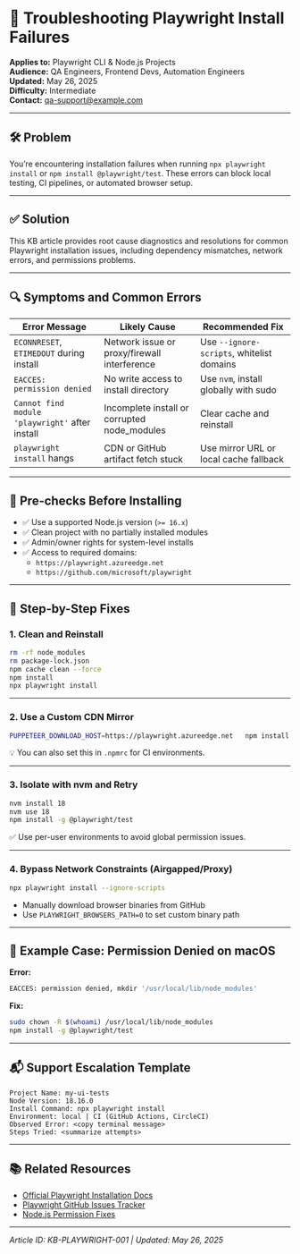# 🧪 Troubleshooting Playwright Install Failures

**Applies to:** Playwright CLI & Node.js Projects  
**Audience:** QA Engineers, Frontend Devs, Automation Engineers  
**Updated:** May 26, 2025  
**Difficulty:** Intermediate  
**Contact:** qa-support@example.com

---

## 🛠️ Problem

You’re encountering installation failures when running `npx playwright install` or `npm install @playwright/test`. These errors can block local testing, CI pipelines, or automated browser setup.

---

## ✅ Solution

This KB article provides root cause diagnostics and resolutions for common Playwright installation issues, including dependency mismatches, network errors, and permissions problems.

---

## 🔍 Symptoms and Common Errors

| Error Message                                     | Likely Cause                               | Recommended Fix                             |
|--------------------------------------------------|---------------------------------------------|---------------------------------------------|
| `ECONNRESET`, `ETIMEDOUT` during install         | Network issue or proxy/firewall interference| Use `--ignore-scripts`, whitelist domains    |
| `EACCES: permission denied`                      | No write access to install directory        | Use `nvm`, install globally with sudo        |
| `Cannot find module 'playwright'` after install  | Incomplete install or corrupted node_modules| Clear cache and reinstall                   |
| `playwright install` hangs                       | CDN or GitHub artifact fetch stuck          | Use mirror URL or local cache fallback       |

---

## 🔧 Pre-checks Before Installing

- ✅ Use a supported Node.js version (`>= 16.x`)  
- ✅ Clean project with no partially installed modules  
- ✅ Admin/owner rights for system-level installs  
- ✅ Access to required domains:
  - `https://playwright.azureedge.net`
  - `https://github.com/microsoft/playwright`

---

## 🔁 Step-by-Step Fixes

### 1. Clean and Reinstall

```bash
rm -rf node_modules
rm package-lock.json
npm cache clean --force
npm install
npx playwright install
```

---

### 2. Use a Custom CDN Mirror

```bash
PUPPETEER_DOWNLOAD_HOST=https://playwright.azureedge.net   npm install @playwright/test
```

💡 You can also set this in `.npmrc` for CI environments.

---

### 3. Isolate with nvm and Retry

```bash
nvm install 18
nvm use 18
npm install -g @playwright/test
```

✅ Use per-user environments to avoid global permission issues.

---

### 4. Bypass Network Constraints (Airgapped/Proxy)

```bash
npx playwright install --ignore-scripts
```

- Manually download browser binaries from GitHub  
- Use `PLAYWRIGHT_BROWSERS_PATH=0` to set custom binary path

---

## 🧯 Example Case: Permission Denied on macOS

**Error:**
```bash
EACCES: permission denied, mkdir '/usr/local/lib/node_modules'
```

**Fix:**
```bash
sudo chown -R $(whoami) /usr/local/lib/node_modules
npm install -g @playwright/test
```

---

## 📬 Support Escalation Template

```
Project Name: my-ui-tests
Node Version: 18.16.0
Install Command: npx playwright install
Environment: local | CI (GitHub Actions, CircleCI)
Observed Error: <copy terminal message>
Steps Tried: <summarize attempts>
```

---

## 📚 Related Resources

- [Official Playwright Installation Docs](https://playwright.dev/docs/intro)
- [Playwright GitHub Issues Tracker](https://github.com/microsoft/playwright/issues)
- [Node.js Permission Fixes](https://docs.npmjs.com/resolving-eacces-permissions-errors-when-installing-packages-globally)

---

*Article ID: KB-PLAYWRIGHT-001 | Updated: May 26, 2025*
